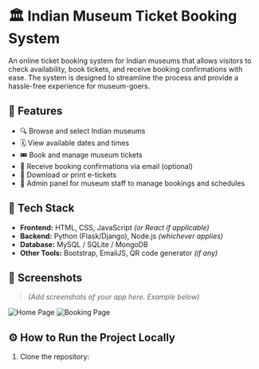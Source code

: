 # 🏛️ Indian Museum Ticket Booking System

An online ticket booking system for Indian museums that allows visitors to check availability, book tickets, and receive booking confirmations with ease. The system is designed to streamline the process and provide a hassle-free experience for museum-goers.

## 📌 Features

- 🔍 Browse and select Indian museums
- 🗓️ View available dates and times
- 🎟️ Book and manage museum tickets
- 📧 Receive booking confirmations via email (optional)
- 🧾 Download or print e-tickets
- 🔐 Admin panel for museum staff to manage bookings and schedules

## 🚀 Tech Stack

- **Frontend:** HTML, CSS, JavaScript *(or React if applicable)*
- **Backend:** Python (Flask/Django), Node.js *(whichever applies)*
- **Database:** MySQL / SQLite / MongoDB
- **Other Tools:** Bootstrap, EmailJS, QR code generator *(if any)*

## 📸 Screenshots

> *(Add screenshots of your app here. Example below)*

![Home Page](screenshots/home.png)
![Booking Page](screenshots/booking.png)

## ⚙️ How to Run the Project Locally

1. Clone the repository:
   ```bash
   
